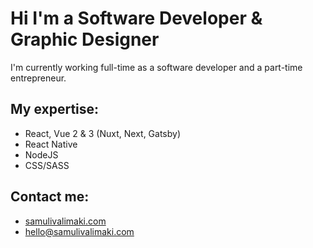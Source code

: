 # Hi I'm a Software Developer & Graphic Designer
I'm currently working full-time as a software developer and a part-time entrepreneur.

## My expertise:
- React, Vue 2 & 3 (Nuxt, Next, Gatsby)
- React Native
- NodeJS
- CSS/SASS
  
## Contact me:
- [samulivalimaki.com](https://samulivalimaki.com)
- [hello@samulivalimaki.com](mailto:hello@samulivalimaki.com)
